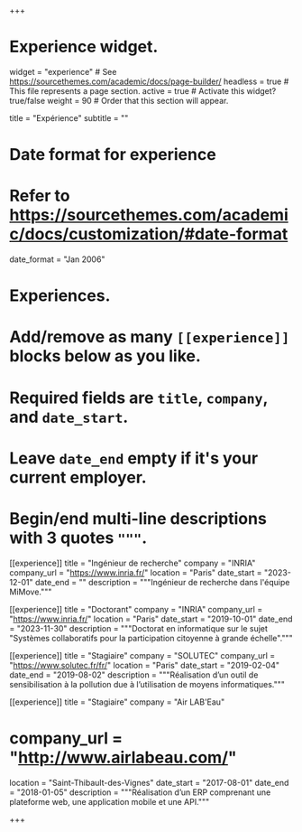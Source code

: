 +++
# Experience widget.
widget = "experience"  # See https://sourcethemes.com/academic/docs/page-builder/
headless = true  # This file represents a page section.
active = true  # Activate this widget? true/false
weight = 90  # Order that this section will appear.

title = "Expérience"
subtitle = ""

# Date format for experience
#   Refer to https://sourcethemes.com/academic/docs/customization/#date-format
date_format = "Jan 2006"

# Experiences.
#   Add/remove as many `[[experience]]` blocks below as you like.
#   Required fields are `title`, `company`, and `date_start`.
#   Leave `date_end` empty if it's your current employer.
#   Begin/end multi-line descriptions with 3 quotes `"""`.

[[experience]]
  title = "Ingénieur de recherche"
  company = "INRIA"
  company_url = "https://www.inria.fr/"
  location = "Paris"
  date_start = "2023-12-01"
  date_end = ""
  description = """Ingénieur de recherche dans l'équipe MiMove."""

[[experience]]
  title = "Doctorant"
  company = "INRIA"
  company_url = "https://www.inria.fr/"
  location = "Paris"
  date_start = "2019-10-01"
  date_end = "2023-11-30"
  description = """Doctorat en informatique sur le sujet "Systèmes collaboratifs pour la participation citoyenne à grande échelle"."""

[[experience]]
  title = "Stagiaire"
  company = "SOLUTEC"
  company_url = "https://www.solutec.fr/fr/"
  location = "Paris"
  date_start = "2019-02-04"
  date_end = "2019-08-02"
  description = """Réalisation d’un outil de sensibilisation à la pollution due à l’utilisation de moyens informatiques."""

[[experience]]
  title = "Stagiaire"
  company = "Air LAB'Eau"
  # company_url = "http://www.airlabeau.com/"
  location = "Saint-Thibault-des-Vignes"
  date_start = "2017-08-01"
  date_end = "2018-01-05"
  description = """Réalisation d’un ERP comprenant une plateforme web, une application mobile et une API."""
  
+++
